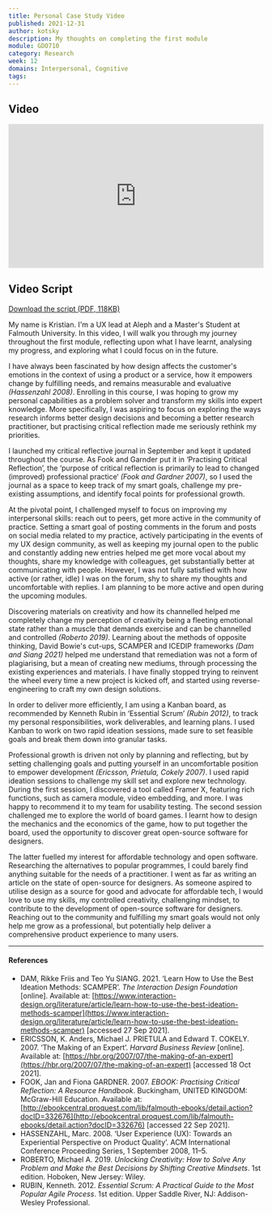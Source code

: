 ```yaml
---
title: Personal Case Study Video
published: 2021-12-31
author: kotsky
description: My thoughts on completing the first module
module: GDO710
category: Research
week: 12
domains: Interpersonal, Cognitive
tags: 
---
```


## Video

<div style="padding:56.25% 0 0 0;position:relative;"><iframe src="https://player.vimeo.com/video/661568175?h=d993f49356&amp;badge=0&amp;autopause=0&amp;player_id=0&amp;app_id=58479" frameborder="0" allow="autoplay; fullscreen; picture-in-picture" allowfullscreen style="position:absolute;top:0;left:0;width:100%;height:100%;" title="Personal Case Study - Kristian Mikhel.mp4"></iframe></div><script src="https://player.vimeo.com/api/player.js"></script>

## Video Script
[Download the script (PDF, 118KB)](./img/12-casestudy.pdf)

My name is Kristian. I'm a UX lead at Aleph and a Master's Student at Falmouth University. In this video, I will walk you through my journey throughout the first module, reflecting upon what I have learnt, analysing my progress, and exploring what I could focus on in the future.

I have always been fascinated by how design affects the customer's emotions in the context of using a product or a service, how it empowers change by fulfilling needs, and remains measurable and evaluative *(Hassenzahl 2008)*. Enrolling in this course, I was hoping to grow my personal capabilities as a problem solver and transform my skills into expert knowledge. More specifically, I was aspiring to focus on exploring the ways research informs better design decisions and becoming a better research practitioner, but practising critical reflection made me seriously rethink my priorities. 

I launched my critical reflective journal in September and kept it updated throughout the course. As Fook and Garnder put it in ‘Practising Critical Reflection’, the ‘purpose of critical reflection is primarily to lead to changed (improved) professional practice‘ *(Fook and Gardner 2007)*, so I used the journal as a space to keep track of my smart goals, challenge my pre-existing assumptions, and identify focal points for professional growth.

At the pivotal point, I challenged myself to focus on improving my interpersonal skills: reach out to peers, get more active in the community of practice. Setting a smart goal of posting comments in the forum and posts on social media related to my practice, actively participating in the events of my UX design community, as well as keeping my journal open to the public and constantly adding new entries helped me get more vocal about my thoughts, share my knowledge with colleagues, get substantially better at communicating with people. However, I was not fully satisfied with how active (or rather, idle) I was on the forum, shy to share my thoughts and uncomfortable with replies. I am planning to be more active and open during the upcoming modules. 

Discovering materials on creativity and how its channelled helped me completely change my perception of creativity being a fleeting emotional state rather than a muscle that demands exercise and can be channelled and controlled *(Roberto 2019)*. Learning about the methods of opposite thinking, David Bowie's cut-ups, SCAMPER and ICEDIP frameworks *(Dam and Siang 2021)* helped me understand that remediation was not a form of plagiarising, but a mean of creating new mediums, through processing the existing experiences and materials. I have finally stopped trying to reinvent the wheel every time a new project is kicked off, and started using reverse-engineering to craft my own design solutions.

In order to deliver more efficiently, I am using a Kanban board, as recommended by Kenneth Rubin in ‘Essential Scrum’ *(Rubin 2012)*, to track my personal responsibilities, work deliverables, and learning plans. I used Kanban to work on two rapid ideation sessions, made sure to set feasible goals and break them down into granular tasks.

Professional growth is driven not only by planning and reflecting, but by setting challenging goals and putting yourself in an uncomfortable position to empower development *(Ericsson, Prietula, Cokely 2007)*. I used rapid ideation sessions to challenge my skill set and explore new technology. During the first session, I discovered a tool called Framer X, featuring rich functions, such as camera module, video embedding, and more. I was happy to recommend it to my team for usability testing. The second session challenged me to explore the world of board games. I learnt how to design the mechanics and the economics of the game, how to put together the board, used the opportunity to discover great open-source software for designers. 

The latter fuelled my interest for affordable technology and open software. Researching the alternatives to popular programmes, I could barely find anything suitable for the needs of a practitioner. I went as far as writing an article on the state of open-source for designers. As someone aspired to utilise design as a source for good and advocate for affordable tech, I would love to use my skills, my controlled creativity, challenging mindset, to contribute to the development of open-source software for designers. Reaching out to the community and fulfilling my smart goals would not only help me grow as a professional, but potentially help deliver a comprehensive product experience to many users.

---

#### References

- DAM, Rikke Friis and Teo Yu SIANG. 2021. ‘Learn How to Use the Best Ideation Methods: SCAMPER’. _The Interaction Design Foundation_ [online]. Available at: [https://www.interaction-design.org/literature/article/learn-how-to-use-the-best-ideation-methods-scamper](https://www.interaction-design.org/literature/article/learn-how-to-use-the-best-ideation-methods-scamper) [accessed 27 Sep 2021].
- ERICSSON, K. Anders, Michael J. PRIETULA and Edward T. COKELY. 2007. ‘The Making of an Expert’. _Harvard Business Review_ [online]. Available at: [https://hbr.org/2007/07/the-making-of-an-expert](https://hbr.org/2007/07/the-making-of-an-expert) [accessed 18 Oct 2021].
- FOOK, Jan and Fiona GARDNER. 2007. _EBOOK: Practising Critical Reflection: A Resource Handbook_. Buckingham, UNITED KINGDOM: McGraw-Hill Education. Available at: [http://ebookcentral.proquest.com/lib/falmouth-ebooks/detail.action?docID=332676](http://ebookcentral.proquest.com/lib/falmouth-ebooks/detail.action?docID=332676) [accessed 22 Sep 2021].
- HASSENZAHL, Marc. 2008. ‘User Experience (UX): Towards an Experiential Perspective on Product Quality’. ACM International Conference Proceeding Series, 1 September 2008, 11–5.
- ROBERTO, Michael A. 2019. _Unlocking Creativity: How to Solve Any Problem and Make the Best Decisions by Shifting Creative Mindsets_. 1st edition. Hoboken, New Jersey: Wiley.
- RUBIN, Kenneth. 2012. _Essential Scrum: A Practical Guide to the Most Popular Agile Process_. 1st edition. Upper Saddle River, NJ: Addison-Wesley Professional.